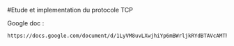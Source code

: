 #Etude et implementation du protocole TCP

Google doc : 
```
https://docs.google.com/document/d/1LyVM8uvLXwjhiYp6mBWrljkRYdBTAVcAMThZ0mO2c44
```